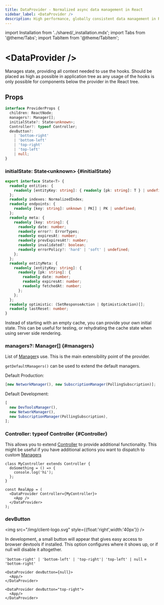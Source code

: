 ```yaml
---
title: DataProvider - Normalized async data management in React
sidebar_label: <DataProvider />
description: High performance, globally consistent data management in React
---
```


import Installation from '../shared/\_installation.mdx';
import Tabs from '@theme/Tabs';
import TabItem from '@theme/TabItem';

# &lt;DataProvider />

Manages state, providing all context needed to use the hooks. Should be placed as high as possible
in application tree as any usage of the hooks is only possible for components below the provider
in the React tree.

<Installation />

## Props

```typescript
interface ProviderProps {
  children: ReactNode;
  managers?: Manager[];
  initialState?: State<unknown>;
  Controller?: typeof Controller;
  devButton?:
    | 'bottom-right'
    | 'bottom-left'
    | 'top-right'
    | 'top-left'
    | null;
}
```

### initialState: State&lt;unknown\> {#initialState}

```typescript
export interface State<T> {
  readonly entities: {
    readonly [entityKey: string]: { readonly [pk: string]: T } | undefined;
  };
  readonly indexes: NormalizedIndex;
  readonly endpoints: {
    readonly [key: string]: unknown | PK[] | PK | undefined;
  };
  readonly meta: {
    readonly [key: string]: {
      readonly date: number;
      readonly error?: ErrorTypes;
      readonly expiresAt: number;
      readonly prevExpiresAt?: number;
      readonly invalidated?: boolean;
      readonly errorPolicy?: 'hard' | 'soft' | undefined;
    };
  };
  readonly entityMeta: {
    readonly [entityKey: string]: {
      readonly [pk: string]: {
        readonly date: number;
        readonly expiresAt: number;
        readonly fetchedAt: number;
      };
    };
  };
  readonly optimistic: (SetResponseAction | OptimisticAction)[];
  readonly lastReset: number;
}
```

Instead of starting with an empty cache, you can provide your own initial state. This can
be useful for testing, or rehydrating the cache state when using server side rendering.

### managers?: Manager[] {#managers}

List of [Manager](./Manager.md#provided-managers)s use. This is the main extensibility point of the provider.

`getDefaultManagers()` can be used to extend the default managers.

Default Production:

```typescript
[new NetworkManager(), new SubscriptionManager(PollingSubscription)];
```

Default Development:

```typescript
[
  new DevToolsManager(),
  new NetworkManager(),
  new SubscriptionManager(PollingSubscription),
];
```

### Controller: typeof Controller {#Controller}

This allows you to extend [Controller](./Controller.md) to provide additional functionality.
This might be useful if you have additional actions you want to dispatch to custom [Managers](./Manager.md)

```tsx
class MyController extends Controller {
  doSomething = () => {
    console.log('hi');
  };
}

const RealApp = (
  <DataProvider Controller={MyController}>
    <App />
  </DataProvider>
);
```

### devButton

<img src="/img/client-logo.svg" style={{float:'right',width:'40px'}} />

In development, a small button will appear that gives easy access to browser devtools if
installed. This option configures where it shows up, or if null will disable it altogether.

`'bottom-right' | 'bottom-left' | 'top-right'| 'top-left' | null` = `'bottom-right'`

```tsx title="Disable button"
<DataProvider devButton={null}>
  <App/>
</DataProvider>
```

```tsx title="Place in top right corner"
<DataProvider devButton="top-right">
  <App/>
</DataProvider>
```
